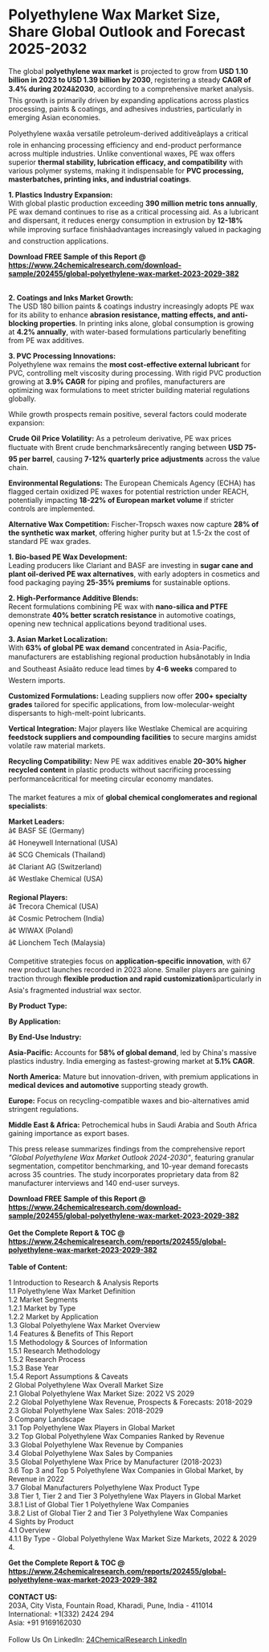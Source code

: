 <h1>Polyethylene Wax Market Size, Share Global Outlook and Forecast 2025-2032</h1><p>The global <strong>polyethylene wax market</strong> is projected to grow from <strong>USD 1.10 billion in 2023 to USD 1.39 billion by 2030</strong>, registering a steady <strong>CAGR of 3.4% during 2024â2030</strong>, according to a comprehensive market analysis. This growth is primarily driven by expanding applications across plastics processing, paints &amp; coatings, and adhesives industries, particularly in emerging Asian economies.</p><p>Polyethylene waxâa versatile petroleum-derived additiveâplays a critical role in enhancing processing efficiency and end-product performance across multiple industries. Unlike conventional waxes, PE wax offers superior <strong>thermal stability, lubrication efficacy, and compatibility</strong> with various polymer systems, making it indispensable for <strong>PVC processing, masterbatches, printing inks, and industrial coatings</strong>.</p><p><strong>1. Plastics Industry Expansion:<br></strong>
With global plastic production exceeding <strong>390 million metric tons annually</strong>, PE wax demand continues to rise as a critical processing aid. As a lubricant and dispersant, it reduces energy consumption in extrusion by <strong>12-18%</strong> while improving surface finishâadvantages increasingly valued in packaging and construction applications.</p><div><b>Download FREE Sample of this Report @ 
            <a href="https://www.24chemicalresearch.com/download-sample/202455/global-polyethylene-wax-market-2023-2029-382">
            https://www.24chemicalresearch.com/download-sample/202455/global-polyethylene-wax-market-2023-2029-382</a></b></div><br><p><strong>2. Coatings and Inks Market Growth:<br></strong>
The USD 180 billion paints &amp; coatings industry increasingly adopts PE wax for its ability to enhance <strong>abrasion resistance, matting effects, and anti-blocking properties</strong>. In printing inks alone, global consumption is growing at <strong>4.2% annually</strong>, with water-based formulations particularly benefiting from PE wax additives.</p><p><strong>3. PVC Processing Innovations:<br></strong>
Polyethylene wax remains the <strong>most cost-effective external lubricant</strong> for PVC, controlling melt viscosity during processing. With rigid PVC production growing at <strong>3.9% CAGR</strong> for piping and profiles, manufacturers are optimizing wax formulations to meet stricter building material regulations globally.</p><p>While growth prospects remain positive, several factors could moderate expansion:</p><p><strong>Crude Oil Price Volatility:</strong> As a petroleum derivative, PE wax prices fluctuate with Brent crude benchmarksârecently ranging between <strong>USD 75-95 per barrel</strong>, causing <strong>7-12% quarterly price adjustments</strong> across the value chain.</p><p><strong>Environmental Regulations:</strong> The European Chemicals Agency (ECHA) has flagged certain oxidized PE waxes for potential restriction under REACH, potentially impacting <strong>18-22% of European market volume</strong> if stricter controls are implemented.</p><p><strong>Alternative Wax Competition:</strong> Fischer-Tropsch waxes now capture <strong>28% of the synthetic wax market</strong>, offering higher purity but at 1.5-2x the cost of standard PE wax grades.</p><p><strong>1. Bio-based PE Wax Development:<br></strong>
Leading producers like Clariant and BASF are investing in <strong>sugar cane and plant oil-derived PE wax alternatives</strong>, with early adopters in cosmetics and food packaging paying <strong>25-35% premiums</strong> for sustainable options.</p><p><strong>2. High-Performance Additive Blends:<br></strong>
Recent formulations combining PE wax with <strong>nano-silica and PTFE</strong> demonstrate <strong>40% better scratch resistance</strong> in automotive coatings, opening new technical applications beyond traditional uses.</p><p><strong>3. Asian Market Localization:<br></strong>
With <strong>63% of global PE wax demand</strong> concentrated in Asia-Pacific, manufacturers are establishing regional production hubsânotably in India and Southeast Asiaâto reduce lead times by <strong>4-6 weeks</strong> compared to Western imports.</p><p><strong>Customized Formulations:</strong> Leading suppliers now offer <strong>200+ specialty grades</strong> tailored for specific applications, from low-molecular-weight dispersants to high-melt-point lubricants.</p><p><strong>Vertical Integration:</strong> Major players like Westlake Chemical are acquiring <strong>feedstock suppliers and compounding facilities</strong> to secure margins amidst volatile raw material markets.</p><p><strong>Recycling Compatibility:</strong> New PE wax additives enable <strong>20-30% higher recycled content</strong> in plastic products without sacrificing processing performanceâcritical for meeting circular economy mandates.</p><p>The market features a mix of <strong>global chemical conglomerates and regional specialists</strong>:</p><p><strong>Market Leaders:<br></strong>
â¢ BASF SE (Germany)<br>
â¢ Honeywell International (USA)<br>
â¢ SCG Chemicals (Thailand)<br>
â¢ Clariant AG (Switzerland)<br>
â¢ Westlake Chemical (USA)</p><p><strong>Regional Players:<br></strong>
â¢ Trecora Chemical (USA)<br>
â¢ Cosmic Petrochem (India)<br>
â¢ WIWAX (Poland)<br>
â¢ Lionchem Tech (Malaysia)</p><p>Competitive strategies focus on <strong>application-specific innovation</strong>, with 67 new product launches recorded in 2023 alone. Smaller players are gaining traction through <strong>flexible production and rapid customization</strong>âparticularly in Asia's fragmented industrial wax sector.</p><p><strong>By Product Type:</strong></p><p><strong>By Application:</strong></p><p><strong>By End-Use Industry:</strong></p><p><strong>Asia-Pacific:</strong> Accounts for <strong>58% of global demand</strong>, led by China's massive plastics industry. India emerging as fastest-growing market at <strong>5.1% CAGR</strong>.</p><p><strong>North America:</strong> Mature but innovation-driven, with premium applications in <strong>medical devices and automotive</strong> supporting steady growth.</p><p><strong>Europe:</strong> Focus on recycling-compatible waxes and bio-alternatives amid stringent regulations.</p><p><strong>Middle East &amp; Africa:</strong> Petrochemical hubs in Saudi Arabia and South Africa gaining importance as export bases.</p><p>This press release summarizes findings from the comprehensive report <em>"Global Polyethylene Wax Market Outlook 2024-2030"</em>, featuring granular segmentation, competitor benchmarking, and 10-year demand forecasts across 35 countries. The study incorporates proprietary data from 82 manufacturer interviews and 140 end-user surveys.</p><div><b>Download FREE Sample of this Report @ 
            <a href="https://www.24chemicalresearch.com/download-sample/202455/global-polyethylene-wax-market-2023-2029-382">
            https://www.24chemicalresearch.com/download-sample/202455/global-polyethylene-wax-market-2023-2029-382</a></b></div><br><div><b>Get the Complete Report & TOC @ 
            <a href="https://www.24chemicalresearch.com/reports/202455/global-polyethylene-wax-market-2023-2029-382">
            https://www.24chemicalresearch.com/reports/202455/global-polyethylene-wax-market-2023-2029-382</a></b></div><br>
            <b>Table of Content:</b><p>1 Introduction to Research & Analysis Reports<br />
    1.1 Polyethylene Wax Market Definition<br />
    1.2 Market Segments<br />
        1.2.1 Market by Type<br />
        1.2.2 Market by Application<br />
    1.3 Global Polyethylene Wax Market Overview<br />
    1.4 Features & Benefits of This Report<br />
    1.5 Methodology & Sources of Information<br />
        1.5.1 Research Methodology<br />
        1.5.2 Research Process<br />
        1.5.3 Base Year<br />
        1.5.4 Report Assumptions & Caveats<br />
2 Global Polyethylene Wax Overall Market Size<br />
    2.1 Global Polyethylene Wax Market Size: 2022 VS 2029<br />
    2.2 Global Polyethylene Wax Revenue, Prospects & Forecasts: 2018-2029<br />
    2.3 Global Polyethylene Wax Sales: 2018-2029<br />
3 Company Landscape<br />
    3.1 Top Polyethylene Wax Players in Global Market<br />
    3.2 Top Global Polyethylene Wax Companies Ranked by Revenue<br />
    3.3 Global Polyethylene Wax Revenue by Companies<br />
    3.4 Global Polyethylene Wax Sales by Companies<br />
    3.5 Global Polyethylene Wax Price by Manufacturer (2018-2023)<br />
    3.6 Top 3 and Top 5 Polyethylene Wax Companies in Global Market, by Revenue in 2022<br />
    3.7 Global Manufacturers Polyethylene Wax Product Type<br />
    3.8 Tier 1, Tier 2 and Tier 3 Polyethylene Wax Players in Global Market<br />
        3.8.1 List of Global Tier 1 Polyethylene Wax Companies<br />
        3.8.2 List of Global Tier 2 and Tier 3 Polyethylene Wax Companies<br />
4 Sights by Product<br />
    4.1 Overview<br />
        4.1.1 By Type - Global Polyethylene Wax Market Size Markets, 2022 & 2029<br />
        4.</p><div><b>Get the Complete Report & TOC @ 
            <a href="https://www.24chemicalresearch.com/reports/202455/global-polyethylene-wax-market-2023-2029-382">
            https://www.24chemicalresearch.com/reports/202455/global-polyethylene-wax-market-2023-2029-382</a></b></div><br><b>CONTACT US:</b><br>
            203A, City Vista, Fountain Road, Kharadi, Pune, India - 411014<br>
            International: +1(332) 2424 294<br>
            Asia: +91 9169162030 <br><br>
            Follow Us On LinkedIn: <a href="https://www.linkedin.com/company/24chemicalresearch/">24ChemicalResearch LinkedIn</a>